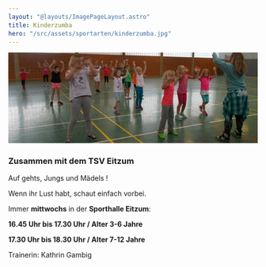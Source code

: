 ```yaml
---
layout: "@layouts/ImagePageLayout.astro"
title: Kinderzumba
hero: "/src/assets/sportarten/kinderzumba.jpg"
---
```


![](/src/assets/sportarten/kinderzumba.jpg)

### Zusammen mit dem TSV Eitzum

Auf gehts, Jungs und Mädels !

Wenn ihr Lust habt, schaut einfach vorbei.

Immer **mittwochs** in der **Sporthalle Eitzum**:

**16.45 Uhr bis 17.30 Uhr / Alter 3-6 Jahre**

**17.30 Uhr bis 18.30 Uhr / Alter 7-12 Jahre**

Trainerin: Kathrin Gambig
